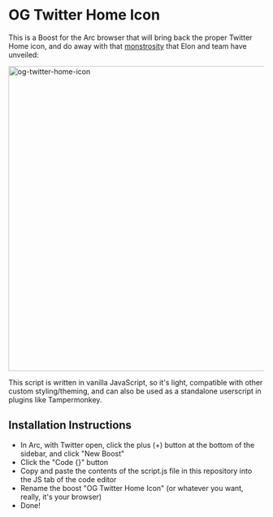 # OG Twitter Home Icon
This is a Boost for the Arc browser that will bring back the proper Twitter Home icon, and do away with that [monstrosity](https://twitter.com/bonniekatewolf/status/1711822926025294165) that Elon and team have unveiled:

<img width="600" alt="og-twitter-home-icon" src="https://github.com/thejohnnyhill/og-twitter-home-icon/assets/31429616/0b60d546-58cc-479d-9074-fa0ebdecb588" alt="A side-by-side depiction of the new Twitter home icon, crossed out in red, and the old icon with a green check next to it">

This script is written in vanilla JavaScript, so it's light, compatible with other custom styling/theming, and can also be used as a standalone userscript in plugins like Tampermonkey.


## Installation Instructions

- In Arc, with Twitter open, click the plus (+) button at the bottom of the sidebar, and click "New Boost"
- Click the "Code {}" button
- Copy and paste the contents of the script.js file in this repository into the JS tab of the code editor
- Rename the boost "OG Twitter Home Icon" (or whatever you want, really, it's your browser)
- Done!
